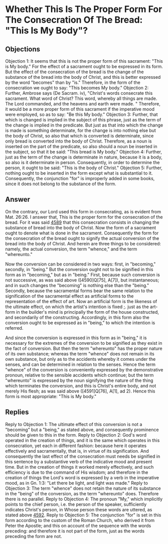 # Whether This Is The Proper Form For The Consecration Of The Bread: "This Is My Body"?
## Objections
Objection 1: It seems that this is not the proper form of this sacrament: "This is My body." For the effect of a sacrament ought to be expressed in its form. But the effect of the consecration of the bread is the change of the substance of the bread into the body of Christ, and this is better expressed by the word "becomes" than by "is." Therefore, in the form of the consecration we ought to say: "This becomes My body."
Objection 2: Further, Ambrose says (De Sacram. iv), "Christ's words consecrate this sacrament. What word of Christ? This word, whereby all things are made. The Lord commanded, and the heavens and earth were made. " Therefore, it would be a more proper form of this sacrament if the imperative mood were employed, so as to say: "Be this My body."
Objection 3: Further, that which is changed is implied in the subject of this phrase, just as the term of the change is implied in the predicate. But just as that into which the change is made is something determinate, for the change is into nothing else but the body of Christ, so also that which is converted is determinate, since only bread is converted into the body of Christ. Therefore, as a noun is inserted on the part of the predicate, so also should a noun be inserted in the subject, so that it be said: "This bread is My body."
Objection 4: Further, just as the term of the change is determinate in nature, because it is a body, so also is it determinate in person. Consequently, in order to determine the person, it ought to be said: "This is the body of Christ."
Objection 5: Further, nothing ought to be inserted in the form except what is substantial to it. Consequently, the conjunction "for" is improperly added in some books, since it does not belong to the substance of the form.
## Answer
On the contrary, our Lord used this form in consecrating, as is evident from Mat. 26:26.
I answer that, This is the proper form for the consecration of the bread. For it was said [4589](A[1]) that this consecration consists in changing the substance of bread into the body of Christ. Now the form of a sacrament ought to denote what is done in the sacrament. Consequently the form for the consecration of the bread ought to signify the actual conversion of the bread into the body of Christ. And herein are three things to be considered: namely, the actual conversion, the term "whence," and the term "whereunto."

Now the conversion can be considered in two ways: first, in "becoming," secondly, in "being." But the conversion ought not to be signified in this form as in "becoming," but as in "being." First, because such conversion is not successive, as was said above ([4590]Q[75], A[7]), but instantaneous; and in such changes the "becoming" is nothing else than the "being." Secondly, because the sacramental forms bear the same relation to the signification of the sacramental effect as artificial forms to the representation of the effect of art. Now an artificial form is the likeness of the ultimate effect, on which the artist's intention is fixed ;. just as the art-form in the builder's mind is principally the form of the house constructed, and secondarily of the constructing. Accordingly, in this form also the conversion ought to be expressed as in "being," to which the intention is referred.

And since the conversion is expressed in this form as in "being," it is necessary for the extremes of the conversion to be signified as they exist in the fact of conversion. But then the term "whereunto" has the proper nature of its own substance; whereas the term "whence" does not remain in its own substance, but only as to the accidents whereby it comes under the senses, and can be determined in relation to the senses. Hence the term "whence" of the conversion is conveniently expressed by the demonstrative pronoun, relative to the sensible accidents which continue; but the term "whereunto" is expressed by the noun signifying the nature of the thing which terminates the conversion, and this is Christ's entire body, and not merely His flesh; as was said above ([4591]Q[76], A[1], ad 2). Hence this form is most appropriate: "This is My body."
## Replies
Reply to Objection 1: The ultimate effect of this conversion is not a "becoming" but a "being," as stated above, and consequently prominence should be given to this in the form.
Reply to Objection 2: God's word operated in the creation of things, and it is the same which operates in this consecration, yet each in different fashion: because here it operates effectively and sacramentally, that is, in virtue of its signification. And consequently the last effect of the consecration must needs be signified in this sentence by a substantive verb of the indicative mood and present time. But in the creation of things it worked merely effectively, and such efficiency is due to the command of His wisdom; and therefore in the creation of things the Lord's word is expressed by a verb in the imperative mood, as in Gn. 1:3: "Let there be light, and light was made."
Reply to Objection 3: The term "whence" does not retain the nature of its substance in the "being" of the conversion, as the term "whereunto" does. Therefore there is no parallel.
Reply to Objection 4: The pronoun "My," which implicitly points to the chief person, i.e. the person of the speaker, sufficiently indicates Christ's person, in Whose person these words are uttered, as stated above [4592](A[1]).
Reply to Objection 5: The conjunction "for" is set in this form according to the custom of the Roman Church, who derived it from Peter the Apostle; and this on account of the sequence with the words preceding: and therefore it is not part of the form, just as the words preceding the form are not.